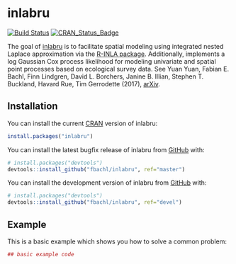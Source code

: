 
<!-- README.md is generated from README.Rmd. Please edit that file -->
inlabru
=======

[![Build Status](https://travis-ci.org/finnlindgren/inlabru.svg?branch=devel)](https://travis-ci.org/finnlindgren/inlabru) [![CRAN\_Status\_Badge](http://www.r-pkg.org/badges/version/inlabru)](https://cran.r-project.org/package=inlabru)

The goal of [inlabru](http://inlabru.org) is to facilitate spatial modeling using integrated nested Laplace approximation via the [R-INLA package](http://www.r-inla.org). Additionally, implements a log Gaussian Cox process likelihood for modeling univariate and spatial point processes based on ecological survey data. See Yuan Yuan, Fabian E. Bachl, Finn Lindgren, David L. Borchers, Janine B. Illian, Stephen T. Buckland, Havard Rue, Tim Gerrodette (2017), [arXiv](https://arxiv.org/abs/1604.06013).

Installation
------------

You can install the current [CRAN](https://CRAN.R-project.org) version of inlabru:

``` r
install.packages("inlabru")
```

You can install the latest bugfix release of inlabru from [GitHub](https://github.com/) with:

``` r
# install.packages("devtools")
devtools::install_github("fbachl/inlabru", ref="master")
```

You can install the development version of inlabru from [GitHub](https://github.com/) with:

``` r
# install.packages("devtools")
devtools::install_github("fbachl/inlabru", ref="devel")
```

Example
-------

This is a basic example which shows you how to solve a common problem:

``` r
## basic example code
```
